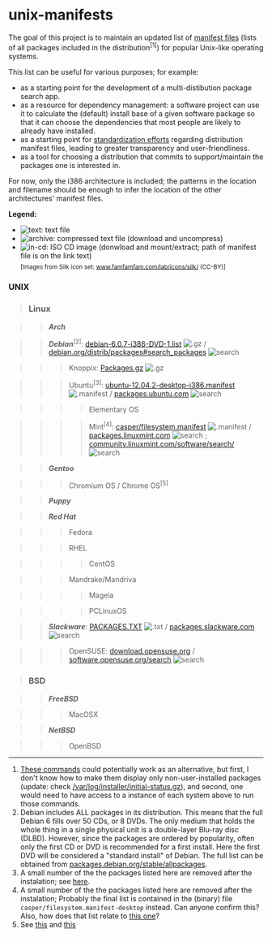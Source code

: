 unix-manifests
===============

The goal of this project is to maintain an updated list of [manifest files](http://en.wikipedia.org/wiki/Manifest_file)
(lists of all packages included in the distribution<sup>[1]</sup>) for popular Unix-like operating systems.

This list can be useful for various purposes; for example:
* as a starting point for the development of a multi-distibution package search app.
* as a resource for dependency management:
  a software project can use it to calculate the (default) install base of a given software package
  so that it can choose the dependencies that most people are likely to already have installed.
* as a starting point for [standardization efforts](https://lca2013.linux.org.au/wiki/Miniconfs/CrossDistributionLinux)
  regarding distribution manifest files, leading to greater transparency and user-friendliness.
* as a tool for choosing a distribution that commits to support/maintain the packages one is interested in.

For now, only the i386 architecture is included;
the patterns in the location and filename should be enough to infer the location
of the other architectures' manifest files.

**Legend:**
* ![text][]: text file
* ![archive][]: compressed text file (download and uncompress)
* ![in-cd][]: ISO CD image (donwload and mount/extract; path of manifest file is on the link text)  
<sub>[Images from Silk icon set: www.famfamfam.com/lab/icons/silk/ (CC-BY)]</sub>

### **UNIX**

> ### **Linux**

> > _**Arch**_

> > _**Debian**_<sup>[2]</sup>:
    [debian-6.0.7-i386-DVD-1.list][debian] ![.gz][archive] /
              [debian.org/distrib/packages#search_packages][debian-search] ![search]

> > > Knoppix: [Packages.gz][knoppix] ![.gz][archive]

> > > Ubuntu<sup>[3]</sup>:
      [ubuntu-12.04.2-desktop-i386.manifest][ubuntu] ![.manifest][text] /
                [packages.ubuntu.com](http://packages.ubuntu.com/) ![search]

> > > > Elementary OS

> > > > Mint<sup>[4]</sup>:
        [casper/filesystem.manifest][mint] ![.manifest][in-cd] /
                  [packages.linuxmint.com][mint-search1] ![search] ;
                  [community.linuxmint.com/software/search/][mint-search2] ![search]
                            
> > _**Gentoo**_

> > > Chromium OS / Chrome OS<sup>[5]</sup>

> > _**Puppy**_

> > _**Red Hat**_

> > > Fedora

> > > RHEL

> > > > CentOS

> > > Mandrake/Mandriva

> > > > Mageia

> > > > PCLinuxOS

> > _**Slackware**_:
    [PACKAGES.TXT][slackware] ![.txt][text] /
              [packages.slackware.com](http://packages.slackware.com/) ![search]

> > > OpenSUSE:
      [download.opensuse.org][opensuse] /
                [software.opensuse.org/search](http://software.opensuse.org/search) ![search]

> ### **BSD** 

> > _**FreeBSD**_ 

> > > MacOSX 

> > _**NetBSD**_

> > > OpenBSD

[debian]: http://cdimage.debian.org/debian-cd/current/i386/list-dvd/debian-6.0.7-i386-DVD-1.list.gz 
[debian-search]: http://www.debian.org/distrib/packages#search_packages
[ubuntu]: http://releases.ubuntu.com/precise/ubuntu-12.04.2-desktop-i386.manifest
[mint]: http://www.linuxmint.com/edition.php?id=103
[mint-bt]: torrents.linuxmint.com/torrents/linuxmint-13-mate-dvd-32bit.iso.torrent
[mint-search1]: http://packages.linuxmint.com/
[mint-search2]: http://community.linuxmint.com/software/search/
[knoppix]: http://debian-knoppix.alioth.debian.org/Packages.gz
[slackware]: http://mirrors.slackware.com/slackware/slackware-current/PACKAGES.TXT
[opensuse]: http://download.opensuse.org/

[logo]: https://raw.github.com/waldyrious/unix-manifests/master/unix-manifests.png
[text]: http://upload.wikimedia.org/wikipedia/commons/7/75/Page_white.png "text file"
[archive]: http://upload.wikimedia.org/wikipedia/commons/d/d2/Page_white_zip.png "compressed text file"
[in-cd]: http://upload.wikimedia.org/wikipedia/commons/a/a0/Page_white_cd.png "cd image"
[search]: http://upload.wikimedia.org/wikipedia/commons/7/79/Magnifier.png

----
1. [These commands](http://www.datadisk.co.uk/html_docs/misc/unix_commands.htm#patch) could potentially work
   as an alternative, but first, I don't know how to make them display only non-user-installed packages (update: check 
   [/var/log/installer/initial-status.gz](http://superuser.com/questions/48374/find-all-user-installed-packages)),
   and second, one would need to have access to a instance of each system above to run those commands.
2. Debian includes ALL packages in its distribution.
   This means that the full Debian 6 fills over 50 CDs, or 8 DVDs.
   The only medium that holds the whole thing in a single physical unit
   is a double-layer Blu-ray disc (DLBD).
   However, since the packages are ordered by popularity,
   often only the first CD or DVD is recommended for a first install.
   Here the first DVD will be considered a "standard install" of Debian.
   The full list can be obtained from
   [packages.debian.org/stable/allpackages](http://packages.debian.org/stable/allpackages?format=txt.gz).
3. A small number of the the packages listed here are removed after the instalation;
   see [here](http://askubuntu.com/questions/50077/how-to-get-a-list-of-preinstalled-packages#comment55698_50127).
4. A small number of the the packages listed here are removed after the instalation;
   Probably the final list is contained in the (binary) file `casper/filesystem.manifest-desktop` instead.
   Can anyone confirm this? Also, how does that list relate to
   [this one](http://packages.linuxmint.com/list.php?release=Nadia#upstream)?
5. See [this](http://superuser.com/a/371528/112593)
   and [this](http://www.zdnet.com/the-secret-origins-of-googles-chrome-os-7000012215/)
